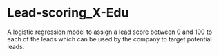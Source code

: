 # Lead-scoring_X-Edu
A logistic regression model to assign a lead score between 0 and 100 to each of the leads which can be used by the company to target potential leads.
